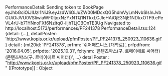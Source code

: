 PerformanceDetail: Sending token to BookPage eyJhbGciOiJIUzI1NiJ9.eyJzdWIiOiJuZW00MDcxQG5hdmVyLmNvbSIsInJvbGUiOiJVU0VSIiwiaWF0IjoxNzYxNTQ1NTkxLCJleHAiOjE3NjE1NDkxOTF9.ePeVL4rU-b71YNnoFXf6NzltqO-iIjhTLjCBOnTE3Ug
Navigated to http://localhost:5173/performances/PF241378
PerformanceDetail.tsx:124
{detail: {…}, detailPoster: 'http://www.kopis.or.kr/upload/pfmPoster/PF_PF241378_250923_110636.gif'}
detail
:
{mt20id: 'PF241378', prfnm: '쉬어매드니스 [대학로]', prfpdfrom: '2016.04.05', prfpdto: '2025.10.31', fcltynm: '콘텐츠박스(구. 르메이에르 씨어터) (콘텐츠박스(구. 르메이에르 씨어터))', …}
detailPoster
:
"http://www.kopis.or.kr/upload/pfmPoster/PF_PF241378_250923_110636.gif"
[[Prototype]]
:
Object